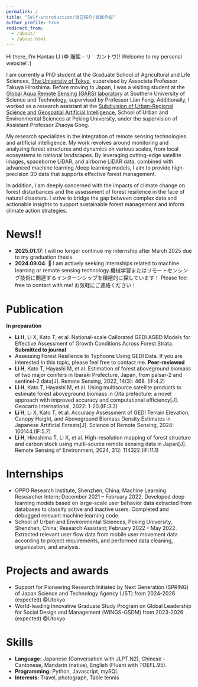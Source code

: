 ```yaml
---
permalink: /
title: "Self-introduction/自己紹介/自我介绍"
author_profile: true
redirect_from: 
  - /about/
  - /about.html
---
```


Hi there, I’m Hantao LI (李 瀚韜・リ　カントウ)! Welcome to my personal website! :)

I am currently a PhD student at the Graduate School of Agricultural and Life Sciences, [The University of Tokyo](https://www.u-tokyo.ac.jp/ja/index.html), supervised by Associate Professor Takuya Hiroshima. Before moving to Japan, I was a visiting student at the [Global Aqua Remote Sensing (GARS) laboratory](https://garslab.com/) at Southern University of Science and Technology, supervised by Professor Lian Feng. Additionally, I worked as a research assistant at the [Subdivision of Urban-Regional Science and Geospatial Artificial Intelligence](https://supdgeoai.wordpress.com/), School of Urban and Environmental Sciences at Peking University, under the supervision of Assistant Professor Zhaoya Gong.

My research specializes in the integration of remote sensing technologies and artificial intelligence. My work revolves around monitoring and analyzing forest structures and dynamics on various scales, from local ecosystems to national landscapes. By leveraging cutting-edge satellite images, spaceborne LiDAR, and airborne LiDAR data, combined with advanced machine learning /deep learning models, I aim to provide high-precision 3D data that supports effective forest management.

In addition, I am deeply concerned with the impacts of climate change on forest disturbances and the assessment of forest resilience in the face of natural disasters. I strive to bridge the gap between complex data and actionable insights to support sustainable forest management and inform climate action strategies.

News!!
======
- **2025.01.17**: I will no longer continue my internship after March 2025 due to my graduation thesis.
- **2024.09.04**: 🚀 I am actively seeking internships related to machine learning or remote sensing technology.機械学習またはリモートセンシング技術に関連するインターンシップを積極的に探しています！ Please feel free to contact with me! お気軽にご連絡ください！

Publication
======
**In preparation**
-  **Li H**, Li X, Kato T, et al. National-scale Calibrated GEDI AGBD Models for Effective Assessment of Growth Conditions Across Forest Strata. **Submitted to  journal**
-  Assessing Forest Resilience to Typhoons Using GEDI Data. If you are interested in this topic, please feel free to contact me.
**Peer-reviewed**
- **Li H**, Kato T, Hayashi M, et al. Estimation of forest aboveground biomass of two major conifers in Ibaraki Prefecture, Japan, from palsar-2 and sentinel-2 data[J]. Remote Sensing, 2022, 14(3): 468. (IF:4.2)
- **Li H**, Kato T, Hayashi M, et al. Using multisource satellite products to estimate forest aboveground biomass in Oita prefecture: a novel approach with improved accuracy and computational efficiency[J]. Geocarto International, 2022: 1-20.(IF:3.3)
- **Li H**, Li X, Kato T, et al. Accuracy Assessment of GEDI Terrain Elevation, Canopy Height, and Aboveground Biomass Density Estimates in Japanese Artificial Forests[J]. Science of Remote Sensing, 2024: 100144.(IF:5.7)
- **Li H**, Hiroshima T, Li X, et al. High-resolution mapping of forest structure and carbon stock using multi-source remote sensing data in Japan[J]. Remote Sensing of Environment, 2024, 312: 114322.(IF:11.1)

Internships
======
-  OPPO Research Institute, Shenzhen, China; Machine Learning Researcher Intern; December 2021 – February 2022. Developed deep learning models based on large-scale user behavior data extracted from databases to classify active and inactive users. Completed and debugged relevant machine learning code.
-  School of Urban and Environmental Sciences, Peking University, Shenzhen, China; Research Assistant; February 2022 – May 2022. Extracted relevant user flow data from mobile user movement data according to project requirements, and performed data cleaning, organization, and analysis.

Projects and awards
======
- Support for Pioneering Research Initiated by Next Generation (SPRING) of Japan Science and Technology Agency (JST) from 2024-2026 (expected) @Utokyo
- World-leading Innovative Graduate Study Program on Global Leadership for Social Design and Management (WINGS-GSDM) from 2023-2026 (expected) @Utokyo

Skills
======
- **Language:** Japanese (Conversation with JLPT.N2), Chinese -Cantonese, Mandarin (native), English (Fluent with TOEFL.95).
- **Programming:** Python, Javascript, mySQL
- **Interests:** Travel, photograph, Table tennis


